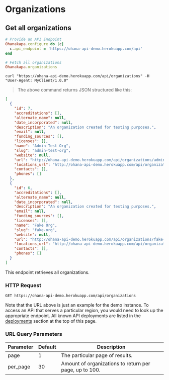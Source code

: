 # Organizations

## Get all organizations

```ruby
# Provide an API Endpoint
Ohanakapa.configure do |c|
  c.api_endpoint = 'https://ohana-api-demo.herokuapp.com/api'
end

# Fetch all organizations
Ohanakapa.organizations
```

```shell
curl "https://ohana-api-demo.herokuapp.com/api/organizations" -H "User-Agent: MyClient/1.0.0"
```

> The above command returns JSON structured like this:

```json
[
  {
    "id": 7,
    "accreditations": [],
    "alternate_name": null,
    "date_incorporated": null,
    "description": "An organization created for testing purposes.",
    "email": null,
    "funding_sources": [],
    "licenses": [],
    "name": "Admin Test Org",
    "slug": "admin-test-org",
    "website": null,
    "url": "http://ohana-api-demo.herokuapp.com/api/organizations/admin-test-org",
    "locations_url": "http://ohana-api-demo.herokuapp.com/api/organizations/admin-test-org/locations",
    "contacts": [],
    "phones": []
  },
  {
    "id": 6,
    "accreditations": [],
    "alternate_name": null,
    "date_incorporated": null,
    "description": "An organization created for testing purposes.",
    "email": null,
    "funding_sources": [],
    "licenses": [],
    "name": "Fake Org",
    "slug": "fake-org",
    "website": null,
    "url": "http://ohana-api-demo.herokuapp.com/api/organizations/fake-org",
    "locations_url": "http://ohana-api-demo.herokuapp.com/api/organizations/fake-org/locations",
    "contacts": [],
    "phones": []
  }
]
```

This endpoint retrieves all organizations.

### HTTP Request

`GET https://ohana-api-demo.herokuapp.com/api/organizations`

Note that the URL above is just an example for the demo instance.
To access an API that serves a particular region, you would need to look up
the appropriate endpoint. All known API deployments are listed in the
[deployments](#live-deployments-of-ohana-api) section at the top of this page.

### URL Query Parameters

Parameter | Default | Description
--------- | ------- | -----------
page | 1 | The particular page of results.
per_page | 30 | Amount of organizations to return per page, up to 100.

